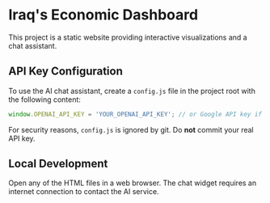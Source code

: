 # Iraq's Economic Dashboard

This project is a static website providing interactive visualizations and a chat assistant.

## API Key Configuration

To use the AI chat assistant, create a `config.js` file in the project root with the following content:

```javascript
window.OPENAI_API_KEY = 'YOUR_OPENAI_API_KEY'; // or Google API key if using Google's service
```

For security reasons, `config.js` is ignored by git. Do **not** commit your real API key.

## Local Development

Open any of the HTML files in a web browser. The chat widget requires an internet connection to contact the AI service.
